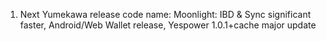 1. Next Yumekawa release code name: Moonlight: IBD & Sync significant faster, Android/Web Wallet release, Yespower 1.0.1+cache major update
